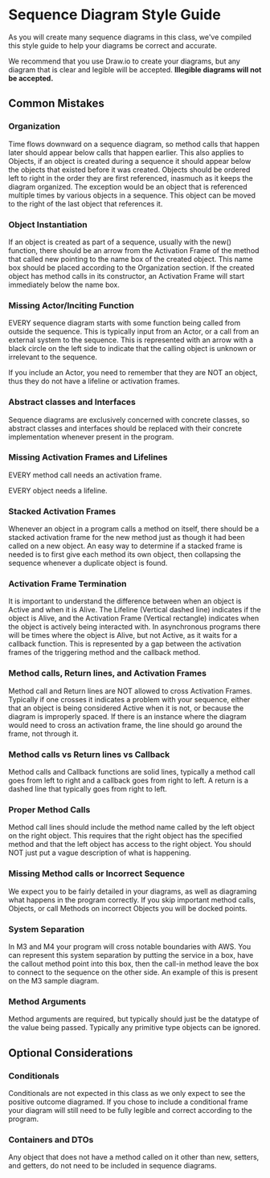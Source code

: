 # Sequence Diagram Style Guide

As you will create many sequence diagrams in this class, we've compiled this style guide to help your diagrams be correct and accurate.

We recommend that you use Draw.io to create your diagrams, but any diagram that is clear and legible will be accepted. **Illegible diagrams will not be accepted.**

## Common Mistakes

### Organization

Time flows downward on a sequence diagram, so method calls that happen later should appear below calls that happen earlier. This also applies to Objects, if an object is created during a sequence it should appear below the objects that existed before it was created. Objects should be ordered left to right in the order they are first referenced, inasmuch as it keeps the diagram organized. The exception would be an object that is referenced multiple times by various objects in a sequence. This object can be moved to the right of the last object that references it.

### Object Instantiation

If an object is created as part of a sequence, usually with the new() function, there should be an arrow from the Activation Frame of the method that called new pointing to the name box of the created object. This name box should be placed according to the Organization section. If the created object has method calls in its constructor, an Activation Frame will start immediately below the name box.

### Missing Actor/Inciting Function

EVERY sequence diagram starts with some function being called from outside the sequence. This is typically input from an Actor, or a call from an external system to the sequence. This is represented with an arrow with a black circle on the left side to indicate that the calling object is unknown or irrelevant to the sequence.

If you include an Actor, you need to remember that they are NOT an object, thus they do not have a lifeline or activation frames.

### Abstract classes and Interfaces

Sequence diagrams are exclusively concerned with concrete classes, so abstract classes and interfaces should be replaced with their concrete implementation whenever present in the program.

### Missing Activation Frames and Lifelines

EVERY method call needs an activation frame.

EVERY object needs a lifeline.

### Stacked Activation Frames

Whenever an object in a program calls a method on itself, there should be a stacked activation frame for the new method just as though it had been called on a new object. An easy way to determine if a stacked frame is needed is to first give each method its own object, then collapsing the sequence whenever a duplicate object is found.

### Activation Frame Termination

It is important to understand the difference between when an object is Active and when it is Alive. The Lifeline (Vertical dashed line) indicates if the object is Alive, and the Activation Frame (Vertical rectangle) indicates when the object is actively being interacted with. In asynchronous programs there will be times where the object is Alive, but not Active, as it waits for a callback function. This is represented by a gap between the activation frames of the triggering method and the callback method.

### Method calls, Return lines, and Activation Frames

Method call and Return lines are NOT allowed to cross Activation Frames. Typically if one crosses it indicates a problem with your sequence, either that an object is being considered Active when it is not, or because the diagram is improperly spaced. If there is an instance where the diagram would need to cross an activation frame, the line should go around the frame, not through it.

### Method calls vs Return lines vs Callback

Method calls and Callback functions are solid lines, typically a method call goes from left to right and a callback goes from right to left. A return is a dashed line that typically goes from right to left.

### Proper Method Calls

Method call lines should include the method name called by the left object on the right object. This requires that the right object has the specified method and that the left object has access to the right object. You should NOT just put a vague description of what is happening.

### Missing Method calls or Incorrect Sequence

We expect you to be fairly detailed in your diagrams, as well as diagraming what happens in the program correctly. If you skip important method calls, Objects, or call Methods on incorrect Objects you will be docked points.

### System Separation

In M3 and M4 your program will cross notable boundaries with AWS. You can represent this system separation by putting the service in a box, have the callout method point into this box, then the call-in method leave the box to connect to the sequence on the other side. An example of this is present on the M3 sample diagram.

### Method Arguments

Method arguments are required, but typically should just be the datatype of the value being passed. Typically any primitive type objects can be ignored.

## Optional Considerations

### Conditionals

Conditionals are not expected in this class as we only expect to see the positive outcome diagramed. If you chose to include a conditional frame your diagram will still need to be fully legible and correct according to the program.

### Containers and DTOs

Any object that does not have a method called on it other than new, setters, and getters, do not need to be included in sequence diagrams.